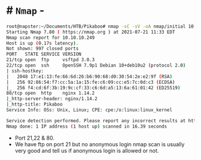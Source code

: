 # # `Nmap` -

```bash
root@napster:~/Documents/HTB/Pikaboo# nmap -sC -sV -oA nmap/initial 10.10.10.249
Starting Nmap 7.80 ( https://nmap.org ) at 2021-07-21 11:33 EDT
Nmap scan report for 10.10.10.249
Host is up (0.17s latency).
Not shown: 997 closed ports
PORT   STATE SERVICE VERSION
21/tcp open  ftp     vsftpd 3.0.3
22/tcp open  ssh     OpenSSH 7.9p1 Debian 10+deb10u2 (protocol 2.0)
| ssh-hostkey: 
|   2048 17:e1:13:fe:66:6d:26:b6:90:68:d0:30:54:2e:e2:9f (RSA)
|   256 92:86:54:f7:cc:5a:1a:15:fe:c6:09:cc:e5:7c:0d:c3 (ECDSA)
|_  256 f4:cd:6f:3b:19:9c:cf:33:c6:6d:a5:13:6a:61:01:42 (ED25519)
80/tcp open  http    nginx 1.14.2
|_http-server-header: nginx/1.14.2
|_http-title: Pikaboo
Service Info: OSs: Unix, Linux; CPE: cpe:/o:linux:linux_kernel

Service detection performed. Please report any incorrect results at https://nmap.org/submit/ .
Nmap done: 1 IP address (1 host up) scanned in 16.39 seconds
```

- Port 21,22 & 80.
-  We have ftp on port 21 but no anonymous login nmap scan is usually very good and tell us if anonymous login is allowed or not. 
